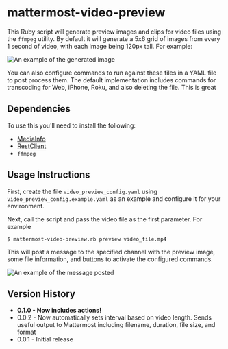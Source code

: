 # mattermost-video-preview

This Ruby script will generate preview images and clips for video files using the `ffmpeg` utility. By default it will generate a 5x6 grid of images from every 1 second of video, with each image being 120px tall. For example:

![An example of the generated image](https://i.imgur.com/pY4O1Tm.jpg "An example of the generated image")

You can also configure commands to run against these files in a YAML file to post process them. The default implementation includes commands for transcoding for Web, iPhone, Roku, and also deleting the file. This is great

## Dependencies

To use this you'll need to install the following:

 - [MediaInfo](https://www.github.com/icelander/mediainfo)
 - [RestClient](https://github.com/rest-client/rest-client)
 - `ffmpeg`

## Usage Instructions

First, create the file `video_preview_config.yaml` using `video_preview_config.example.yaml` as an example and configure it for your environment.

Next, call the script and pass the video file as the first parameter. For example

```
$ mattermost-video-preview.rb preview video_file.mp4
```

This will post a message to the specified channel with the preview image, some file information, and buttons to activate the configured commands.

![An example of the message posted](https://i.imgur.com/CDxQ6JF.jpg "An example of the message posted")

## Version History

 - **0.1.0 - Now includes actions!**
 - 0.0.2 - Now automatically sets interval based on video length. Sends useful output to Mattermost including filename, duration, file size, and format
 - 0.0.1 - Initial release